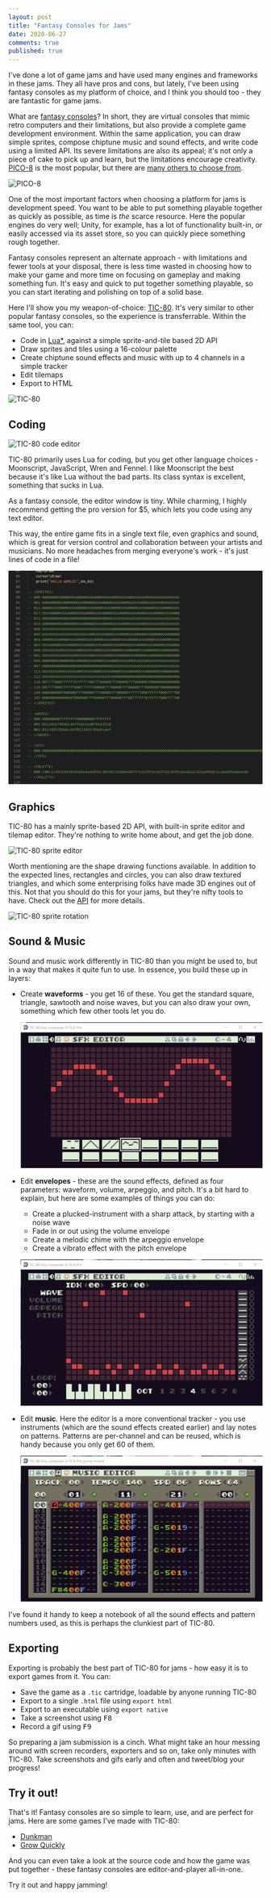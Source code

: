 ```yaml
---
layout: post
title: "Fantasy Consoles for Jams"
date: 2020-06-27
comments: true
published: true
---
```

I've done a lot of game jams and have used many engines and frameworks in these jams. They all have pros and cons, but lately, I've been using fantasy consoles as my platform of choice, and I think you should too - they are fantastic for game jams.

What are [fantasy consoles](https://www.gamefromscratch.com/post/2017/06/01/Fantasy-Console-Development.aspx)? In short, they are virtual consoles that mimic retro computers and their limitations, but also provide a complete game development environment. Within the same application, you can draw simple sprites, compose chiptune music and sound effects, and write code using a limited API. Its severe limitations are also its appeal; it's not only a piece of cake to pick up and learn, but the limitations encourage creativity. [PICO-8](https://www.lexaloffle.com/pico-8.php) is the most popular, but there are [many others to choose from](https://paladin-t.github.io/fantasy/index).

![PICO-8](https://www.lexaloffle.com/gfx/jelpi_demo.gif)

One of the most important factors when choosing a platform for jams is development speed. You want to be able to put something playable together as quickly as possible, as time is *the* scarce resource. Here the popular engines do very well; Unity, for example, has a lot of functionality built-in, or easily accessed via its asset store, so you can quickly piece something rough together.

Fantasy consoles represent an alternate approach - with limitations and fewer tools at your disposal, there is less time wasted in choosing how to make your game and more time on focusing on gameplay and making something fun. It's easy and quick to put together something playable, so you can start iterating and polishing on top of a solid base.

Here I'll show you my weapon-of-choice: [TIC-80](https://tic.computer).  It's very similar to other popular fantasy consoles, so the experience is transferrable. Within the same tool, you can:

- Code in [Lua*](# "TIC-80 supports a few other languages, like JavaScript, Moonscript, Wren and Fennel"), against a simple sprite-and-tile based 2D API
- Draw sprites and tiles using a 16-colour palette
- Create chiptune sound effects and music with up to 4 channels in a simple tracker
- Edit tilemaps
- Export to HTML

![TIC-80](https://user-images.githubusercontent.com/1101448/29687467-3ddc432e-8925-11e7-8156-5cec3700cc04.gif)

## Coding

![TIC-80 code editor](https://raw.githubusercontent.com/wiki/nesbox/tic.computer/images/code.gif)

TIC-80 primarily uses Lua for coding, but you get other language choices - Moonscript, JavaScript, Wren and Fennel. I like Moonscript the best because it's like Lua without the bad parts. Its class syntax is excellent, something that sucks in Lua.

As a fantasy console, the editor window is tiny. While charming, I highly recommend getting the pro version for $5, which lets you code using any text editor.

This way, the entire game fits in a single text file, even graphics and sound, which is great for version control and collaboration between your artists and musicians. No more headaches from merging everyone's work - it's just lines of code in a file!

![TIC-80 pro code](https://raw.githubusercontent.com/cxong/cxong.github.io/master/_posts/tic80_pro_code.png)

## Graphics

TIC-80 has a mainly sprite-based 2D API, with built-in sprite editor and tilemap editor. They're nothing to write home about, and get the job done.

![TIC-80 sprite editor](https://raw.githubusercontent.com/wiki/nesbox/tic.computer/images/sprite.gif)

Worth mentioning are the shape drawing functions available. In addition to the expected lines, rectangles and circles, you can also draw textured triangles, and which some enterprising folks have made 3D engines out of this. Not that you should do this for your jams, but they're nifty tools to have. Check out the [API](https://github.com/nesbox/TIC-80/wiki#functions) for more details.

![TIC-80 sprite rotation](https://user-images.githubusercontent.com/1101448/31165848-44de7a8a-a8f5-11e7-9832-da9b7ce4d8f1.gif)

## Sound & Music
Sound and music work differently in TIC-80 than you might be used to, but in a way that makes it quite fun to use. In essence, you build these up in layers:
- Create **waveforms** - you get 16 of these. You get the standard square, triangle, sawtooth and noise waves, but you can also draw your own, something which few other tools let you do.

  ![TIC-80 waveform editor](https://raw.githubusercontent.com/cxong/cxong.github.io/master/_posts/tic80_waveform.png)
- Edit **envelopes** - these are the sound effects, defined as four parameters: waveform, volume, arpeggio, and pitch. It's a bit hard to explain, but here are some examples of things you can do:
  - Create a plucked-instrument with a sharp attack, by starting with  a noise wave
  - Fade in or out using the volume envelope
  - Create a melodic chime with the arpeggio envelope
  - Create a vibrato effect with the pitch envelope

  ![TIC-80 envelope editor](https://raw.githubusercontent.com/cxong/cxong.github.io/master/_posts/tic80_envelope.png)
- Edit **music**. Here the editor is a more conventional tracker - you use instruments (which are the sound effects created earlier) and lay notes on patterns. Patterns are per-channel and can be reused, which is handy because you only get 60 of them.

  ![TIC-80 music editor](https://raw.githubusercontent.com/cxong/cxong.github.io/master/_posts/tic80_music.png)

I've found it handy to keep a notebook of all the sound effects and pattern numbers used, as this is perhaps the clunkiest part of TIC-80.

## Exporting
Exporting is probably the best part of TIC-80 for jams - how easy it is to export games from it. You can:

- Save the game as a `.tic` cartridge, loadable by anyone running TIC-80
- Export to a single `.html` file using `export html`
- Export to an executable using `export native`
- Take a screenshot using <kbd>F8</kbd>
- Record a gif using <kbd>F9</kbd>

So preparing a jam submission is a cinch. What might take an hour messing around with screen recorders, exporters and so on, take only minutes with TIC-80. Take screenshots and gifs early and often and tweet/blog your progress!

## Try it out!
That's it! Fantasy consoles are so simple to learn, use, and are perfect for jams. Here are some games I've made with TIC-80:

- [Dunkman](https://tic.computer/play?cart=1179)
- [Grow Quickly](https://tic.computer/play?cart=964)

And you can even take a look at the source code and how the game was put together - these fantasy consoles are editor-and-player all-in-one.

Try it out and happy jamming!